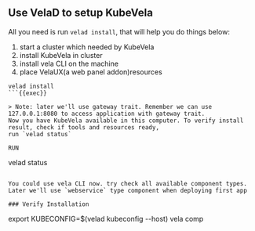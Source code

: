 ## Use VelaD to setup KubeVela

All you need is run `velad install`, that will help you do things below:

1. start a cluster which needed by KubeVela
2. install KubeVela in cluster
3. install vela CLI on the machine
4. place VelaUX(a web panel addon)resources

```shell
velad install
```{{exec}}

> Note: later we'll use gateway trait. Remember we can use 127.0.0.1:8080 to access application with gateway trait.
Now you have KubeVela available in this computer. To verify install result, check if tools and resources ready,
run `velad status`

RUN 
```
velad status
```{{exec}}

You could use vela CLI now. try check all available component types. Later we'll use `webservice` type component when deploying first app

### Verify Installation

```
export KUBECONFIG=$(velad kubeconfig --host)
vela comp
```{{exec}}
